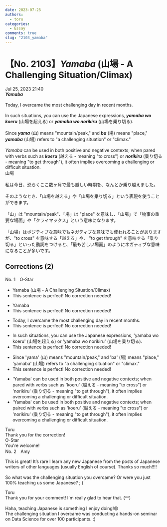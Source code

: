 ```yaml
---
date: 2023-07-25
authors:
  - toru
categories:
  - Essay
comments: true
slug: "2103_yamaba"
---
```


# 【No. 2103】<strong><em>Yamaba</strong></em> (山場 - A Challenging Situation/Climax)
<div class="date">Jul 25, 2023 21:40</div>
<div id="post"><div id="body_show_ori">
<strong><em>Yamaba</strong></em><br/><br/>Today, I overcame the most challenging day in recent months.<br/><br/>In such situations, you can use the Japanese expressions, <strong><em>yamaba wo koeru</em></strong> (山場を超える) or <strong><em>yamaba wo norikiru</em></strong> (山場を乗り切る).<br/><br/>Since <strong><em>yama</em></strong> (山) means "mountain/peak," and <strong><em>ba</em></strong> (場) means "place," <strong><em>yamaba</em></strong> (山場) refers to "a challenging situation" or "climax."<br/><br/><em>Yamaba</em> can be used in both positive and negative contexts; when pared with verbs such as <strong><em>koeru</em></strong> (越える - meaning "to cross") or <strong><em>norikiru</em></strong> (乗り切る - meaning "to get through"), it often implies overcoming a challenging or difficult situation.
</div></div>

<!-- more -->

<div id="post_ja"><div id="body_show_mo">
山場<br/><br/>私は今日、恐らくここ数ヶ月で最も厳しい時期を、なんとか乗り越えました。<br/><br/>そのようなとき、「山場を越える」や「山場を乗り切る」という表現を使うことができます。<br/><br/>「山」は "mountain/peak"、「場」は "place" を意味し、「山場」で「物事の重要な場面」や「クライマックス」という意味になります。<br/><br/>「山場」はポジティブな意味でもネガティブな意味でも使われることがありますが、"to cross" を意味する「越える」や、 "to get through" を意味する「乗り切る」といった動詞をつけると、「最も苦しい場面」のようにネガティブな意味になることが多いです。
</div></div>

## Corrections (2)
<div id="block"><div class="first_name"> No. 1　<span class="just_name">O-Star</span></div><div id="block2">
<ul class="correction_field">
<li class="incorrect">Yamaba (山場 - A Challenging Situation/Climax)</li>
<li class="corrected perfect">This sentence is perfect! No correction needed!</li>
</ul>
<ul class="correction_field">
<li class="incorrect">Yamaba</li>
<li class="corrected perfect">This sentence is perfect! No correction needed!</li>
</ul>
<ul class="correction_field">
<li class="incorrect">Today, I overcame the most challenging day in recent months.</li>
<li class="corrected perfect">This sentence is perfect! No correction needed!</li>
</ul>
<ul class="correction_field">
<li class="incorrect">In such situations, you can use the Japanese expressions, 'yamaba wo koeru' (山場を超える) or 'yamaba wo norikiru' (山場を乗り切る).</li>
<li class="corrected perfect">This sentence is perfect! No correction needed!</li>
</ul>
<ul class="correction_field">
<li class="incorrect">Since 'yama' (山) means "mountain/peak," and 'ba' (場) means "place," 'yamaba' (山場) refers to "a challenging situation" or "climax."</li>
<li class="corrected perfect">This sentence is perfect! No correction needed!</li>
</ul>
<ul class="correction_field">
<li class="incorrect">'Yamaba' can be used in both positive and negative contexts; when pared with verbs such as 'koeru' (越える - meaning "to cross") or 'norikiru' (乗り切る - meaning "to get through"), it often implies overcoming a challenging or difficult situation.</li>
<li class="corrected correct">
'Yamaba' can be used in both positive and negative contexts; when<span class="f_bold"> paired </span>with verbs such as 'koeru' (越える - meaning "to cross") or 'norikiru' (乗り切る - meaning "to get through"), it often implies overcoming a challenging or difficult situation.
</li>
</ul>
</div><div class="name"><span class="just_name">Toru</span><br>
Thank you for the correction!
</div>
<div class="name"><span class="just_name">O-Star</span><br>
You're welcome!
</div>
</div>
<div id="block"><div class="first_name"> No. 2　<span class="just_name">Amy</span></div><div id="block2">
<p class="comment_small">
 This is great! It’s rare I learn any new Japanese from the posts of Japanese writers of other languages (usually English of course). Thanks so much!!!!
 <br/>
 <br/>
 So what was the challenging situation you overcame? Or were you just 100% teaching us some Japanese? ; )
</p>

</div><div class="name"><span class="just_name">Toru</span><br>
Thank you for your comment! I'm really glad to hear that. (^^)<br/><br/>Haha, teaching Japanese is something I enjoy doing!😄<br/>The challenging situation I overcame was conducting a hands-on seminar on Data Science for over 100 participants. :)
</div>
</div>
